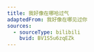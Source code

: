 ```yaml
---
title: 我好像在哪哈过气
adaptedFrom: 我好像在哪见过你
sources:
  - sourceType: bilibili
    bvid: BV1S5u6zqEZk
---
```

